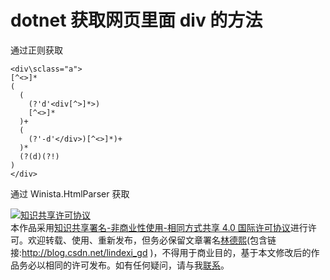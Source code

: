 
# dotnet 获取网页里面 div 的方法


<!--more-->


<!-- 不发布 -->

通过正则获取

```
<div\sclass="a">
[^<>]*
(
  (
    (?'d'<div[^>]*>)
    [^<>]*
  )+
  (
    (?'-d'</div>)[^<>]*)+
  )*
  (?(d)(?!)
)
</div>
```

通过 Winista.HtmlParser 获取





<a rel="license" href="http://creativecommons.org/licenses/by-nc-sa/4.0/"><img alt="知识共享许可协议" style="border-width:0" src="https://licensebuttons.net/l/by-nc-sa/4.0/88x31.png" /></a><br />本作品采用<a rel="license" href="http://creativecommons.org/licenses/by-nc-sa/4.0/">知识共享署名-非商业性使用-相同方式共享 4.0 国际许可协议</a>进行许可。欢迎转载、使用、重新发布，但务必保留文章署名[林德熙](http://blog.csdn.net/lindexi_gd)(包含链接:http://blog.csdn.net/lindexi_gd )，不得用于商业目的，基于本文修改后的作品务必以相同的许可发布。如有任何疑问，请与我[联系](mailto:lindexi_gd@163.com)。